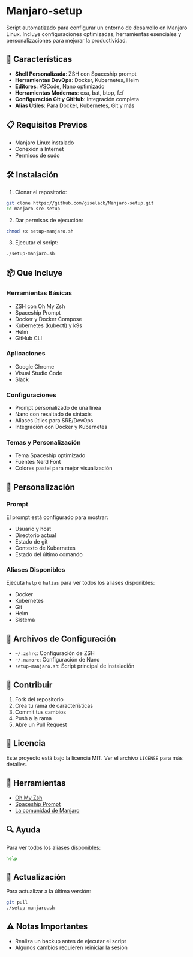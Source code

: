 # Manjaro-setup

Script automatizado para configurar un entorno de desarrollo en Manjaro Linux. Incluye configuraciones optimizadas, herramientas esenciales y personalizaciones para mejorar la productividad.

## 🚀 Características

- **Shell Personalizada**: ZSH con Spaceship prompt
- **Herramientas DevOps**: Docker, Kubernetes, Helm
- **Editores**: VSCode, Nano optimizado
- **Herramientas Modernas**: exa, bat, btop, fzf
- **Configuración Git y GitHub**: Integración completa
- **Alias Útiles**: Para Docker, Kubernetes, Git y más

## 📋 Requisitos Previos

- Manjaro Linux instalado
- Conexión a Internet
- Permisos de sudo

## 🛠️ Instalación

1. Clonar el repositorio:
```bash
git clone https://github.com/giselacb/Manjaro-setup.git
cd manjaro-sre-setup
```

2. Dar permisos de ejecución:
```bash
chmod +x setup-manjaro.sh
```

3. Ejecutar el script:
```bash
./setup-manjaro.sh
```

## 📦 Que Incluye

### Herramientas Básicas
- ZSH con Oh My Zsh
- Spaceship Prompt
- Docker y Docker Compose
- Kubernetes (kubectl) y k9s
- Helm
- GitHub CLI

### Aplicaciones
- Google Chrome
- Visual Studio Code
- Slack

### Configuraciones
- Prompt personalizado de una línea
- Nano con resaltado de sintaxis
- Aliases útiles para SRE/DevOps
- Integración con Docker y Kubernetes

### Temas y Personalización
- Tema Spaceship optimizado
- Fuentes Nerd Font
- Colores pastel para mejor visualización

## 🔧 Personalización

### Prompt
El prompt está configurado para mostrar:
- Usuario y host
- Directorio actual
- Estado de git
- Contexto de Kubernetes
- Estado del último comando

### Aliases Disponibles
Ejecuta `help` o `halias` para ver todos los aliases disponibles:
- Docker
- Kubernetes
- Git
- Helm
- Sistema

## 📝 Archivos de Configuración

- `~/.zshrc`: Configuración de ZSH
- `~/.nanorc`: Configuración de Nano
- `setup-manjaro.sh`: Script principal de instalación

## 🤝 Contribuir

1. Fork del repositorio
2. Crea tu rama de características
3. Commit tus cambios
4. Push a la rama
5. Abre un Pull Request

## 📜 Licencia

Este proyecto está bajo la licencia MIT. Ver el archivo `LICENSE` para más detalles.

## 🙏 Herramientas

- [Oh My Zsh](https://ohmyz.sh/)
- [Spaceship Prompt](https://spaceship-prompt.sh/)
- [La comunidad de Manjaro](https://manjaro.org/)

## 🔍 Ayuda

Para ver todos los aliases disponibles:
```bash
help
```

## 🔄 Actualización

Para actualizar a la última versión:
```bash
git pull
./setup-manjaro.sh
```

## ⚠️ Notas Importantes

- Realiza un backup antes de ejecutar el script
- Algunos cambios requieren reiniciar la sesión

